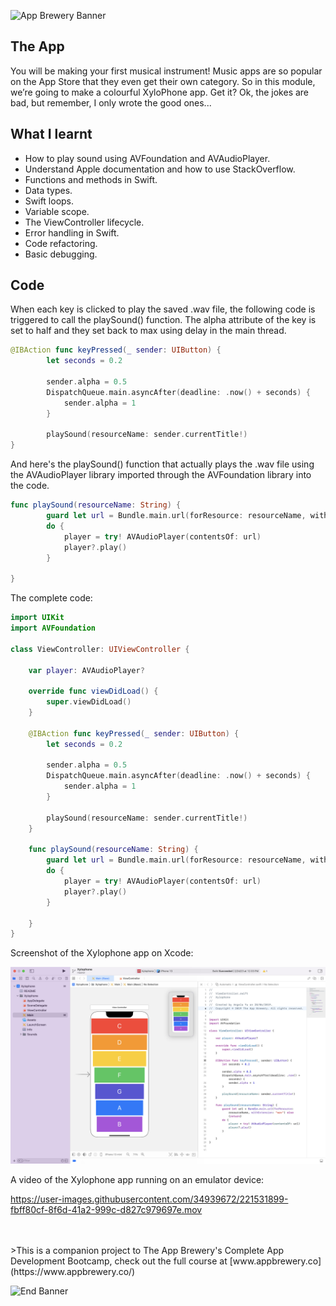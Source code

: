 ![App Brewery Banner](Documentation/AppBreweryBanner.png)

## The App

You will be making your first musical instrument! Music apps are so popular on the App Store that they even get their own category. So in this module, we’re going to make a colourful XyloPhone app. Get it? Ok, the jokes are bad, but remember, I only wrote the good ones... 

## What I learnt

* How to play sound using AVFoundation and AVAudioPlayer.
* Understand Apple documentation and how to use StackOverflow.
* Functions and methods in Swift. 
* Data types.
* Swift loops.
* Variable scope.
* The ViewController lifecycle.
* Error handling in Swift.
* Code refactoring.
* Basic debugging.

## Code

When each key is clicked to play the saved .wav file, the following code is triggered to call the playSound() function. The alpha attribute of the 
key is set to half and they set back to max using delay in the main thread.

```swift
@IBAction func keyPressed(_ sender: UIButton) {
        let seconds = 0.2
        
        sender.alpha = 0.5
        DispatchQueue.main.asyncAfter(deadline: .now() + seconds) {
            sender.alpha = 1
        }
        
        playSound(resourceName: sender.currentTitle!)
}
```

And here's the playSound() function that actually plays the .wav file using the AVAudioPlayer library imported through the AVFoundation library 
into the code.

```swift
func playSound(resourceName: String) {
        guard let url = Bundle.main.url(forResource: resourceName, withExtension: "wav") else {return}
        do {
            player = try! AVAudioPlayer(contentsOf: url)
            player?.play()
        }
        
}
```

The complete code:

```swift
import UIKit
import AVFoundation

class ViewController: UIViewController {
    
    var player: AVAudioPlayer?

    override func viewDidLoad() {
        super.viewDidLoad()
    }
    
    @IBAction func keyPressed(_ sender: UIButton) {
        let seconds = 0.2
        
        sender.alpha = 0.5
        DispatchQueue.main.asyncAfter(deadline: .now() + seconds) {
            sender.alpha = 1
        }
        
        playSound(resourceName: sender.currentTitle!)
    }
    
    func playSound(resourceName: String) {
        guard let url = Bundle.main.url(forResource: resourceName, withExtension: "wav") else {return}
        do {
            player = try! AVAudioPlayer(contentsOf: url)
            player?.play()
        }
        
    }
}
```

Screenshot of the Xylophone app on Xcode:

![](Documentation/xylophone-app-image1.png)

A video of the Xylophone app running on an emulator device:

https://user-images.githubusercontent.com/34939672/221531899-fbff80cf-8f6d-41a2-999c-d827c979697e.mov


</br>
</br>
>This is a companion project to The App Brewery's Complete App Development Bootcamp, check out the full course at [www.appbrewery.co](https://www.appbrewery.co/)

![End Banner](Documentation/readme-end-banner.png)
